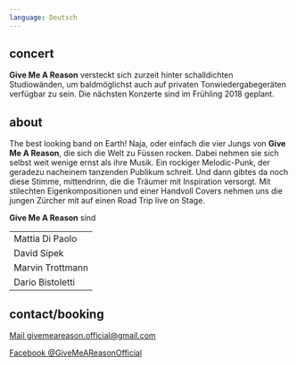 ```yaml
---
language: Deutsch
---
```


## concert

**Give Me A Reason** versteckt sich zurzeit hinter schalldichten Studiowänden,
um baldmöglichst auch auf privaten Tonwiedergabegeräten verfügbar zu sein. Die
nächsten Konzerte sind im Frühling 2018 geplant.

## about

The best looking band on Earth! Naja, oder einfach die vier Jungs von **Give Me
A Reason**, die sich die Welt zu Füssen rocken. Dabei nehmen sie sich selbst
weit wenige ernst als ihre Musik. Ein rockiger Melodic-Punk, der geradezu
nacheinem tanzenden Publikum schreit. Und dann gibtes da noch diese Stimme,
mittendrinn, die die Träumer mit Inspiration versorgt. Mit stilechten
Eigenkompositionen und einer Handvoll Covers nehmen uns die jungen Zürcher mit
auf einen Road Trip live on Stage.

**Give Me A Reason** sind

|                  |
| ---------------- |
| Mattia Di Paolo  | Vocals/Gitarre |
| David Sipek      | Gitarre |
| Marvin Trottmann | Bass |
| Dario Bistoletti | Drums |

## contact/booking

[Mail givemeareason.official@gmail.com](mailto:givemeareason.official@gmail.com)

[Facebook @GiveMeAReasonOfficial](https://www.facebook.com/GiveMeAReasonOfficial)

